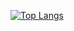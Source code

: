 [![Top Langs](https://github-readme-stats.vercel.app/api/top-langs/?username=Heeeesung&count-private=true)](https://github.com/anuraghazra/github-readme-stats)

